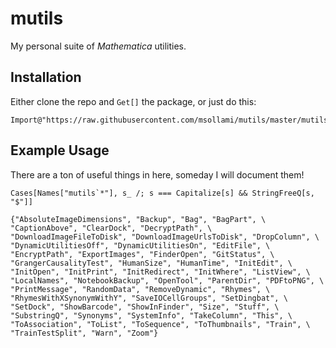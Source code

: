# mutils

My personal suite of *Mathematica* utilities.

## Installation

Either clone the repo and `Get[]` the package, or just do this:

```
Import@"https://raw.githubusercontent.com/msollami/mutils/master/mutils.m"
```


## Example Usage

There are a ton of useful things in here, someday I will document them!

```
Cases[Names["mutils`*"], s_ /; s === Capitalize[s] && StringFreeQ[s, "$"]]

{"AbsoluteImageDimensions", "Backup", "Bag", "BagPart", \
"CaptionAbove", "ClearDock", "DecryptPath", \
"DownloadImageFileToDisk", "DownloadImageUrlsToDisk", "DropColumn", \
"DynamicUtilitiesOff", "DynamicUtilitiesOn", "EditFile", \
"EncryptPath", "ExportImages", "FinderOpen", "GitStatus", \
"GrangerCausalityTest", "HumanSize", "HumanTime", "InitEdit", \
"InitOpen", "InitPrint", "InitRedirect", "InitWhere", "ListView", \
"LocalNames", "NotebookBackup", "OpenTool", "ParentDir", "PDFtoPNG", \
"PrintMessage", "RandomData", "RemoveDynamic", "Rhymes", \
"RhymesWithXSynonymWithY", "SaveIOCellGroups", "SetDingbat", \
"SetDock", "ShowBarcode", "ShowInFinder", "Size", "Stuff", \
"SubstringQ", "Synonyms", "SystemInfo", "TakeColumn", "This", \
"ToAssociation", "ToList", "ToSequence", "ToThumbnails", "Train", \
"TrainTestSplit", "Warn", "Zoom"}
```